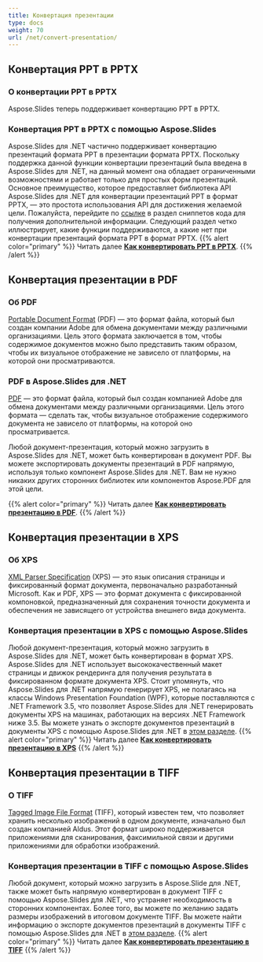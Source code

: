 ```yaml
---
title: Конвертация презентации
type: docs
weight: 70
url: /net/convert-presentation/
---
```


## **Конвертация PPT в PPTX**
### **О конвертации PPT в PPTX**
Aspose.Slides теперь поддерживает конвертацию PPT в PPTX.
### **Конвертация PPT в PPTX с помощью Aspose.Slides**
Aspose.Slides для .NET частично поддерживает конвертацию презентаций формата PPT в презентации формата PPTX. Поскольку поддержка данной функции конвертации презентаций была введена в Aspose.Slides для .NET, на данный момент она обладает ограниченными возможностями и работает только для простых форм презентаций. Основное преимущество, которое предоставляет библиотека API Aspose.Slides для .NET для конвертации презентаций PPT в формат PPTX, — это простота использования API для достижения желаемой цели. Пожалуйста, перейдите по [ссылке](/slides/net/convert-presentation/) в раздел сниппетов кода для получения дополнительной информации. Следующий раздел четко иллюстрирует, какие функции поддерживаются, а какие нет при конвертации презентаций формата PPT в формат PPTX.
{{% alert color="primary" %}} 
Читать далее [**Как конвертировать PPT в PPTX**](/slides/net/convert-ppt-to-pptx/).
{{% /alert %}}
## **Конвертация презентации в PDF**
### **Об PDF**
[Portable Document Format](https://en.wikipedia.org/wiki/PDF) (PDF) — это формат файла, который был создан компании Adobe для обмена документами между различными организациями. Цель этого формата заключается в том, чтобы содержимое документов можно было представить таким образом, чтобы их визуальное отображение не зависело от платформы, на которой они просматриваются.
### **PDF в Aspose.Slides для .NET**
[PDF](https://docs.fileformat.com/pdf/) — это формат файла, который был создан компанией Adobe для обмена документами между различными организациями. Цель этого формата — сделать так, чтобы визуальное отображение содержимого документа не зависело от платформы, на которой оно просматривается.

Любой документ-презентация, который можно загрузить в Aspose.Slides для .NET, может быть конвертирован в документ PDF. Вы можете экспортировать документы презентаций в PDF напрямую, используя только компонент Aspose.Slides для .NET. Вам не нужно никаких других сторонних библиотек или компонентов Aspose.PDF для этой цели.

{{% alert color="primary" %}} 
Читать далее [**Как конвертировать презентацию в PDF**](/slides/net/convert-powerpoint-ppt-and-pptx-to-pdf/).
{{% /alert %}}

## **Конвертация презентации в XPS**
### **Об XPS**
[XML Parser Specification](https://en.wikipedia.org/wiki/Open_XML_Paper_Specification) (XPS) — это язык описания страницы и фиксированный формат документа, первоначально разработанный Microsoft. Как и PDF, XPS — это формат документа с фиксированной компоновкой, предназначенный для сохранения точности документа и обеспечения не зависящего от устройства внешнего вида документа.
### **Конвертация презентации в XPS с помощью Aspose.Slides**
Любой документ-презентация, который можно загрузить в Aspose.Slides для .NET, может быть конвертирован в формат XPS. Aspose.Slides для .NET использует высококачественный макет страницы и движок рендеринга для получения результата в фиксированном формате документа XPS. Стоит упомянуть, что Aspose.Slides для .NET напрямую генерирует XPS, не полагаясь на классы Windows Presentation Foundation (WPF), которые поставляются с .NET Framework 3.5, что позволяет Aspose.Slides для .NET генерировать документы XPS на машинах, работающих на версиях .NET Framework ниже 3.5. Вы можете узнать о экспорте документов презентаций в документы XPS с помощью Aspose.Slides для .NET в [этом разделе](/slides/net/convert-powerpoint-ppt-and-pptx-to-microsoft-xps-document/).
{{% alert color="primary" %}} 
Читать далее [**Как конвертировать презентацию в XPS**](/slides/net/convert-powerpoint-ppt-and-pptx-to-microsoft-xps-document/)
{{% /alert %}}
## **Конвертация презентации в TIFF**
### **О TIFF**
[Tagged Image File Format](https://en.wikipedia.org/wiki/TIFF) (TIFF), который известен тем, что позволяет хранить несколько изображений в одном документе, изначально был создан компанией Aldus. Этот формат широко поддерживается приложениями для сканирования, факсимильной связи и другими приложениями для обработки изображений.
### **Конвертация презентации в TIFF с помощью Aspose.Slides**
Любой документ, который можно загрузить в Aspose.Slide для .NET, также может быть напрямую конвертирован в документ TIFF с помощью Aspose.Slides для .NET, что устраняет необходимость в сторонних компонентах. Более того, вы можете по желанию задать размеры изображений в итоговом документе TIFF. Вы можете найти информацию о экспорте документов презентаций в документы TIFF с помощью Aspose.Slides для .NET в [этом разделе](/slides/net/convert-powerpoint-ppt-and-pptx-to-tiff/).
{{% alert color="primary" %}} 
Читать далее [**Как конвертировать презентацию в TIFF**](/slides/net/convert-powerpoint-to-tiff/)
{{% /alert %}}
